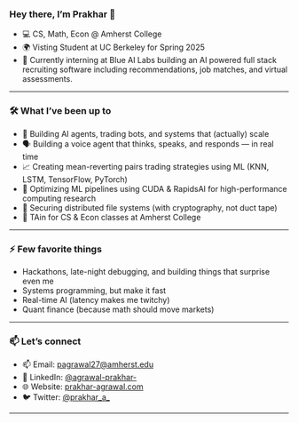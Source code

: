### Hey there, I’m Prakhar 👋

- 💻  CS, Math, Econ @ Amherst College  
- 🌍  Visting Student at UC Berkeley for Spring 2025 
- 🔭 Currently interning at Blue AI Labs building an AI powered full stack recruiting software including recommendations, job matches, and virtual assessments.

---

### 🛠️ What I’ve been up to

- 🤖 Building AI agents, trading bots, and systems that (actually) scale  
- 🗣️ Building a voice agent that thinks, speaks, and responds — in real time
- 📈 Creating mean-reverting pairs trading strategies using ML (KNN, LSTM, TensorFlow, PyTorch)
- 🚀 Optimizing ML pipelines using CUDA & RapidsAI for high-performance computing research
- 🔐 Securing distributed file systems (with cryptography, not duct tape)
- 🧠 TAin for CS & Econ classes at Amherst College

---

### ⚡ Few favorite things

- Hackathons, late-night debugging, and building things that surprise even me  
- Systems programming, but make it fast  
- Real-time AI (latency makes me twitchy)  
- Quant finance (because math should move markets)  


---

### 📫 Let’s connect

- 📫 Email: [pagrawal27@amherst.edu](pagrawal27@amherst.edu)  
- 💼 LinkedIn: [@agrawal-prakhar-](https://linkedin.com/in/agrawal-prakhar-)  
- 🌐 Website: [prakhar-agrawal.com](https://prakhar-agrawal.com)
- 🐦 Twitter: [@prakhar_a_](https://twitter.com/prakhar_a_) 

---


<!--
**agrawal-prakhar/agrawal-prakhar** is a ✨ _special_ ✨ repository because its `README.md` (this file) appears on your GitHub profile.

Here are some ideas to get you started:
github-readme-stats
-
- 🔭 I’m currently working on ...
- 🌱 I’m currently learning ...
- 👯 I’m looking to collaborate on ...
- 🤔 I’m looking for help with ...
- 💬 Ask me about ...
- 📫 How to reach me: ...
- 😄 Pronouns: ...
- ⚡ Fun fact: ...
-->
